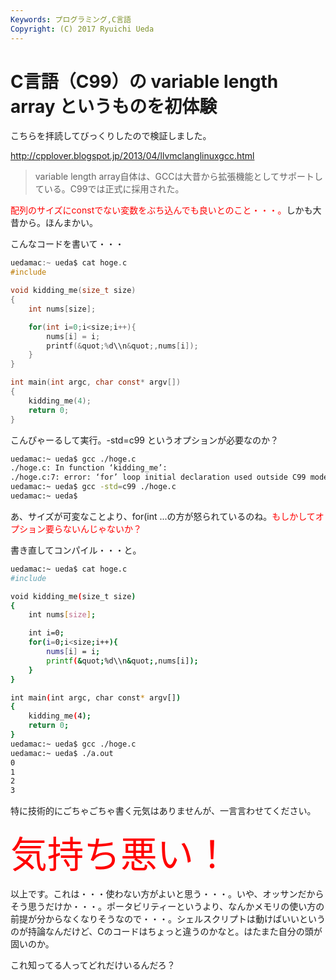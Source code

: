 ```yaml
---
Keywords: プログラミング,C言語
Copyright: (C) 2017 Ryuichi Ueda
---
```


# C言語（C99）の variable length array というものを初体験
こちらを拝読してびっくりしたので検証しました。

<a href="http://cpplover.blogspot.jp/2013/04/llvmclanglinuxgcc.html">http://cpplover.blogspot.jp/2013/04/llvmclanglinuxgcc.html</a>
<blockquote>variable length array自体は、GCCは大昔から拡張機能としてサポートしている。C99では正式に採用された。</blockquote>
<span style="color: #ff0000;">配列のサイズにconstでない変数をぶち込んでも良いとのこと・・・。</span>しかも大昔から。ほんまかい。

こんなコードを書いて・・・

```c
uedamac:~ ueda$ cat hoge.c
#include

void kidding_me(size_t size)
{
	int nums[size];

	for(int i=0;i<size;i++){
		nums[i] = i;
		printf(&quot;%d\\n&quot;,nums[i]);
	}
}

int main(int argc, char const* argv[])
{
	kidding_me(4);
	return 0;
}
```

こんぴゃーるして実行。-std=c99 というオプションが必要なのか？

```bash
uedamac:~ ueda$ gcc ./hoge.c
./hoge.c: In function ‘kidding_me’:
./hoge.c:7: error: ‘for’ loop initial declaration used outside C99 mode
uedamac:~ ueda$ gcc -std=c99 ./hoge.c
uedamac:~ ueda$
```

あ、サイズが可変なことより、for(int ...の方が怒られているのね。<span style="color: #ff0000;">もしかしてオプション要らないんじゃないか？</span>

書き直してコンパイル・・・と。

```bash
uedamac:~ ueda$ cat hoge.c
#include

void kidding_me(size_t size)
{
	int nums[size];

	int i=0;
	for(i=0;i<size;i++){
		nums[i] = i;
		printf(&quot;%d\\n&quot;,nums[i]);
	}
}

int main(int argc, char const* argv[])
{
	kidding_me(4);
	return 0;
}
uedamac:~ ueda$ gcc ./hoge.c
uedamac:~ ueda$ ./a.out
0
1
2
3
```

特に技術的にごちゃごちゃ書く元気はありませんが、一言言わせてください。

<span style="color: #ff0000; font-size: 44pt;">気持ち悪い！</span>

以上です。これは・・・使わない方がよいと思う・・・。いや、オッサンだからそう思うだけか・・・。ポータビリティーというより、なんかメモリの使い方の前提が分からなくなりそうなので・・・。シェルスクリプトは動けばいいというのが持論なんだけど、Cのコードはちょっと違うのかなと。はたまた自分の頭が固いのか。

これ知ってる人ってどれだけいるんだろ？
